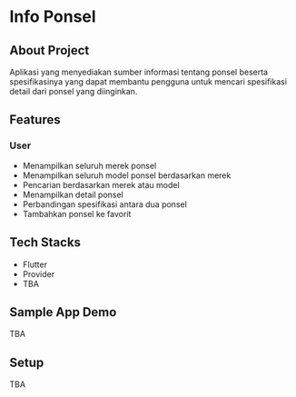 # Info Ponsel

## About Project
Aplikasi yang menyediakan sumber informasi tentang ponsel beserta spesifikasinya yang dapat membantu pengguna untuk mencari spesifikasi detail dari ponsel yang diinginkan.

## Features

### User
-	Menampilkan seluruh merek ponsel
-	Menampilkan seluruh model ponsel berdasarkan merek 
-	Pencarian berdasarkan merek atau model
-	Menampilkan detail ponsel
-	Perbandingan spesifikasi antara dua ponsel
-	Tambahkan ponsel ke favorit

## Tech Stacks
- Flutter
- Provider
- TBA

## Sample App Demo
TBA

## Setup 
TBA
